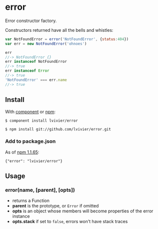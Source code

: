 # error

Error constructor factory.

Constructors returned have all the bells and whistles:

```js
var NotFoundError = error('NotFoundError', {status:404})
var err = new NotFoundError('ohnoes')

err
//-> NotFoundError {}
err instanceof NotFoundError
//-> true
err instanceof Error
//-> true
'NotFoundError' === err.name
//-> true
```

## Install

With [component][1] or [npm][2]:

```
$ component install lvivier/error

$ npm install git://github.com/lvivier/error.git
```

### Add to package.json

As of [npm 1.1.65][3]:

```
{"error": "lvivier/error"}
```

## Usage

### error(name, [parent], [opts])

- returns a Function
- **parent** is the prototype, or `Error` if omitted
- **opts** is an object whose members will become properties of the error instance
- **opts.stack** if set to `false`, errors won't have stack traces


[1]:http://github.com/component/component
[2]:http://npmjs.org/
[3]:https://npmjs.org/doc/json.html#GitHub-URLs